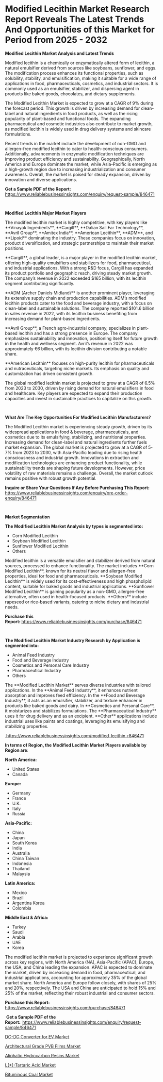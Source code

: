 <p><h1>Modified Lecithin Market Research Report Reveals The Latest Trends And Opportunities of this Market for Period from 2025 - 2032</h1></p><p><strong>Modified Lecithin Market Analysis and Latest Trends</strong></p>
<p><p>Modified lecithin is a chemically or enzymatically altered form of lecithin, a natural emulsifier derived from sources like soybeans, sunflower, and eggs. The modification process enhances its functional properties, such as solubility, stability, and emulsification, making it suitable for a wide range of applications in food, pharmaceuticals, cosmetics, and industrial sectors. It is commonly used as an emulsifier, stabilizer, and dispersing agent in products like baked goods, chocolates, and dietary supplements.</p><p>The Modified Lecithin Market is expected to grow at a CAGR of 9% during the forecast period. This growth is driven by increasing demand for clean-label and natural ingredients in food products, as well as the rising popularity of plant-based and functional foods. The expanding pharmaceutical and cosmetic industries also contribute to market growth, as modified lecithin is widely used in drug delivery systems and skincare formulations.</p><p>Recent trends in the market include the development of non-GMO and allergen-free modified lecithin to cater to health-conscious consumers. Additionally, advancements in enzymatic modification techniques are improving product efficiency and sustainability. Geographically, North America and Europe dominate the market, while Asia-Pacific is emerging as a high-growth region due to increasing industrialization and consumer awareness. Overall, the market is poised for steady expansion, driven by innovation and diverse applications.</p></p>
<p><strong>Get a Sample PDF of the Report:&nbsp;</strong> <a href="https://www.reliablebusinessinsights.com/enquiry/request-sample/846471?utm_campaign=1113&utm_medium=2&utm_source=Github&utm_content=ia&utm_term=26012025&utm_id=modified-lecithin">https://www.reliablebusinessinsights.com/enquiry/request-sample/846471</a></p>
<p>&nbsp;</p>
<p><strong>Modified Lecithin Major Market Players</strong></p>
<p><p>The modified lecithin market is highly competitive, with key players like **Vinayak Ingredients**, **Cargill**, **Dalian Sail Far Technology**, **Avril Group**, **Amitex India**, **American Lecithin**, **ADM**, and **Lipoid** dominating the industry. These companies focus on innovation, product diversification, and strategic partnerships to maintain their market positions.</p><p>**Cargill**, a global leader, is a major player in the modified lecithin market, offering high-quality emulsifiers and stabilizers for food, pharmaceutical, and industrial applications. With a strong R&D focus, Cargill has expanded its product portfolio and geographic reach, driving steady market growth. The company’s revenue in 2022 exceeded $165 billion, with its lecithin segment contributing significantly.</p><p>**ADM (Archer Daniels Midland)** is another prominent player, leveraging its extensive supply chain and production capabilities. ADM’s modified lecithin products cater to the food and beverage industry, with a focus on clean-label and sustainable solutions. The company reported $101.6 billion in sales revenue in 2022, with its lecithin business benefiting from increasing demand for plant-based ingredients.</p><p>**Avril Group**, a French agro-industrial company, specializes in plant-based lecithin and has a strong presence in Europe. The company emphasizes sustainability and innovation, positioning itself for future growth in the health and wellness segment. Avril’s revenue in 2022 was approximately €6 billion, with its lecithin division contributing a notable share.</p><p>**American Lecithin** focuses on high-purity lecithin for pharmaceuticals and nutraceuticals, targeting niche markets. Its emphasis on quality and customization has driven consistent growth.</p><p>The global modified lecithin market is projected to grow at a CAGR of 6.5% from 2023 to 2030, driven by rising demand for natural emulsifiers in food and healthcare. Key players are expected to expand their production capacities and invest in sustainable practices to capitalize on this growth.</p></p>
<p>&nbsp;</p>
<p><strong>What Are The Key Opportunities For Modified Lecithin Manufacturers?</strong></p>
<p><p>The Modified Lecithin market is experiencing steady growth, driven by its widespread applications in food & beverage, pharmaceuticals, and cosmetics due to its emulsifying, stabilizing, and nutritional properties. Increasing demand for clean-label and natural ingredients further fuels market expansion. The global market is projected to grow at a CAGR of 5-7% from 2023 to 2030, with Asia-Pacific leading due to rising health consciousness and industrial growth. Innovations in extraction and modification technologies are enhancing product functionality, while sustainability trends are shaping future developments. However, price volatility of raw materials remains a challenge. Overall, the market outlook remains positive with robust growth potential.</p></p>
<p><strong>Inquire or Share Your Questions If Any Before Purchasing This Report:</strong> <a href="https://www.reliablebusinessinsights.com/enquiry/pre-order-enquiry/846471?utm_campaign=1113&utm_medium=2&utm_source=Github&utm_content=ia&utm_term=26012025&utm_id=modified-lecithin">https://www.reliablebusinessinsights.com/enquiry/pre-order-enquiry/846471</a></p>
<p>&nbsp;</p>
<p><strong>Market Segmentation</strong></p>
<p><strong>The Modified Lecithin Market Analysis by types is segmented into:</strong></p>
<p><ul><li>Corn Modified Lecithin</li><li>Soybean Modified Lecithin</li><li>Sunflower Modified Lecithin</li><li>Others</li></ul></p>
<p><p>Modified lecithin is a versatile emulsifier and stabilizer derived from natural sources, processed to enhance functionality. The market includes **Corn Modified Lecithin**, known for its neutral flavor and allergen-free properties, ideal for food and pharmaceuticals. **Soybean Modified Lecithin** is widely used for its cost-effectiveness and high phospholipid content, suitable for baked goods and industrial applications. **Sunflower Modified Lecithin** is gaining popularity as a non-GMO, allergen-free alternative, often used in health-focused products. **Others** include rapeseed or rice-based variants, catering to niche dietary and industrial needs.</p></p>
<p><strong>Purchase this Report:&nbsp;</strong><a href="https://www.reliablebusinessinsights.com/purchase/846471?utm_campaign=1113&utm_medium=2&utm_source=Github&utm_content=ia&utm_term=26012025&utm_id=modified-lecithin">https://www.reliablebusinessinsights.com/purchase/846471</a></p>
<p>&nbsp;</p>
<p><strong>The Modified Lecithin Market Industry Research by Application is segmented into:</strong></p>
<p><ul><li>Animal Feed Industry</li><li>Food and Beverage Industry</li><li>Cosmetics and Personal Care Industry</li><li>Pharmaceutical Industry</li><li>Others</li></ul></p>
<p><p>The **Modified Lecithin Market** serves diverse industries with tailored applications. In the **Animal Feed Industry**, it enhances nutrient absorption and improves feed efficiency. In the **Food and Beverage Industry**, it acts as an emulsifier, stabilizer, and texture enhancer in products like baked goods and dairy. In **Cosmetics and Personal Care**, it moisturizes and stabilizes formulations. The **Pharmaceutical Industry** uses it for drug delivery and as an excipient. **Other** applications include industrial uses like paints and coatings, leveraging its emulsifying and stabilizing properties.</p></p>
<p><a href="https://www.reliablebusinessinsights.com/modified-lecithin-r846471?utm_campaign=1113&utm_medium=2&utm_source=Github&utm_content=ia&utm_term=26012025&utm_id=modified-lecithin">&nbsp;https://www.reliablebusinessinsights.com/modified-lecithin-r846471</a></p>
<p><strong>In terms of Region, the Modified Lecithin Market Players available by Region are:</strong></p>
<p>
    <p> <strong> North America: </strong>
        <ul>
            <li>United States</li>
            <li>Canada</li>
        </ul>
        </p> 
    <p> <strong> Europe: </strong>
        <ul>
            <li>Germany</li>
            <li>France</li>
            <li>U.K.</li>
            <li>Italy</li>
            <li>Russia</li>
        </ul>
        </p> 
    <p> <strong> Asia-Pacific: </strong>
        <ul>
            <li>China</li>
            <li>Japan</li>
            <li>South Korea</li>
            <li>India</li>
            <li>Australia</li>
            <li>China Taiwan</li>
            <li>Indonesia</li>
            <li>Thailand</li>
            <li>Malaysia</li>
        </ul>
        </p> 
    <p> <strong> Latin America: </strong>
        <ul>
            <li>Mexico</li>
            <li>Brazil</li>
            <li>Argentina Korea</li>
            <li>Colombia</li>
        </ul>
        </p> 
    <p> <strong> Middle East & Africa: </strong>
        <ul>
            <li>Turkey</li>
            <li>Saudi</li>
            <li>Arabia</li>
            <li>UAE</li>
            <li>Korea</li>
        </ul>
    </p>
    </p>
<p><p>The modified lecithin market is projected to experience significant growth across key regions, with North America (NA), Asia-Pacific (APAC), Europe, the USA, and China leading the expansion. APAC is expected to dominate the market, driven by increasing demand in food, pharmaceutical, and industrial applications, accounting for approximately 35% of the global market share. North America and Europe follow closely, with shares of 25% and 20%, respectively. The USA and China are anticipated to hold 15% and 25% of the market, reflecting their robust industrial and consumer sectors.</p></p>
<p><strong>Purchase this Report: </strong><a href="https://www.reliablebusinessinsights.com/purchase/846471?utm_campaign=1113&utm_medium=2&utm_source=Github&utm_content=ia&utm_term=26012025&utm_id=modified-lecithin">https://www.reliablebusinessinsights.com/purchase/846471</a></p>
<p>&nbsp;<strong>Get a Sample PDF of the Report:&nbsp;&nbsp;</strong><a href="https://www.reliablebusinessinsights.com/enquiry/request-sample/846471?utm_campaign=1113&utm_medium=2&utm_source=Github&utm_content=ia&utm_term=26012025&utm_id=modified-lecithin">https://www.reliablebusinessinsights.com/enquiry/request-sample/846471</a></p>
<p><strong></strong></p>
<p><p><a href="https://www.linkedin.com/pulse/foreign-opportunities-market-dynamics-dc-dc-converter-ev-insights-8f29e?utm_campaign=1113&utm_medium=2&utm_source=Github&utm_content=ia&utm_term=26012025&utm_id=modified-lecithin">DC-DC Converter for EV Market</a></p><p><a href="https://www.linkedin.com/pulse/examining-ups-downs-architectural-grade-pvb-films-market-size-h1lke?utm_campaign=1113&utm_medium=2&utm_source=Github&utm_content=ia&utm_term=26012025&utm_id=modified-lecithin">Architectural Grade PVB Films Market</a></p><p><a href="https://github.com/rabiumofer/Market-Research-Report-List-1/blob/main/aliphatic-hydrocarbon-resins-market.md?utm_campaign=1113&utm_medium=2&utm_source=Github&utm_content=ia&utm_term=26012025&utm_id=modified-lecithin">Aliphatic Hydrocarbon Resins Market</a></p><p><a href="https://www.linkedin.com/pulse/technological-insights-growth-trends-l-tartaric-acid-market-5wdzc?utm_campaign=1113&utm_medium=2&utm_source=Github&utm_content=ia&utm_term=26012025&utm_id=modified-lecithin">L(+)-Tartaric Acid Market</a></p><p><a href="https://github.com/abuugjetaj/Market-Research-Report-List-1/blob/main/bituminous-coal-market.md?utm_campaign=1113&utm_medium=2&utm_source=Github&utm_content=ia&utm_term=26012025&utm_id=modified-lecithin">Bituminous Coal Market</a></p></p>